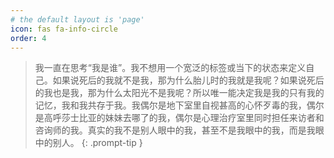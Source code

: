 ```yaml
---
# the default layout is 'page'
icon: fas fa-info-circle
order: 4
---
```


> 我一直在思考“我是谁”。我不想用一个宽泛的标签或当下的状态来定义自己。如果说死后的我就不是我，那为什么胎儿时的我就是我呢？如果说死后的我也是我，那为什么太阳光不是我呢？所以唯一能决定我是我的只有我的记忆，我和我共存于我。我偶尔是地下室里自视甚高的心怀歹毒的我，偶尔是高呼莎士比亚的妹妹去哪了的我，偶尔是心理治疗室里同时担任来访者和咨询师的我。真实的我不是别人眼中的我，甚至不是我眼中的我，而是我眼中的别人。
{: .prompt-tip }
